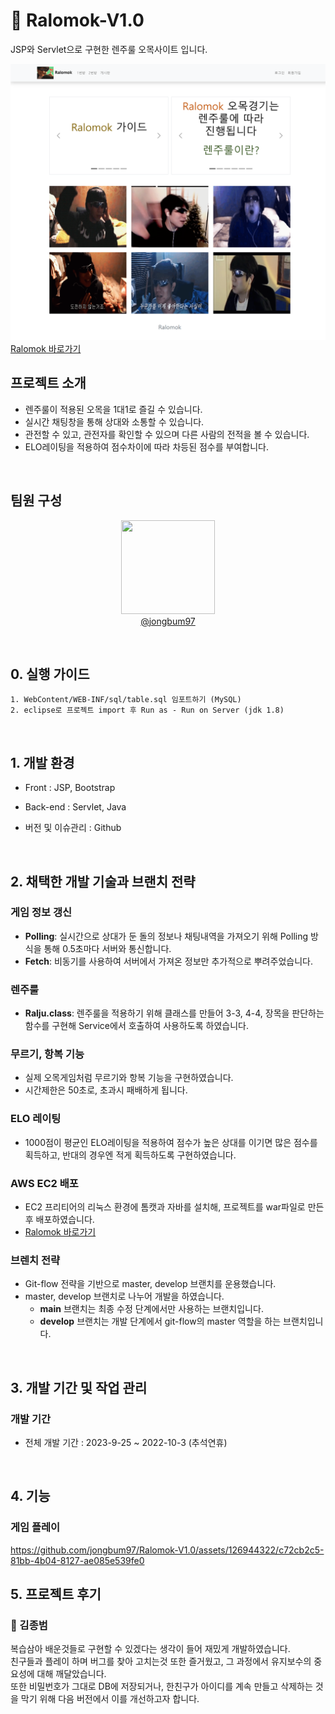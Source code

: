 # 📖 Ralomok-V1.0
JSP와 Servlet으로 구현한 렌주룰 오목사이트 입니다.

![TATI메인페이지](./img/Ralomok_main.png)
[Ralomok 바로가기](http://jongbum.site:8080)
<br>

## 프로젝트 소개

- 렌주룰이 적용된 오목을 1대1로 즐길 수 있습니다.
- 실시간 채팅창을 통해 상대와 소통할 수 있습니다.
- 관전할 수 있고, 관전자를 확인할 수 있으며 다른 사람의 전적을 볼 수 있습니다.
- ELO레이팅을 적용하여 점수차이에 따라 차등된 점수를 부여합니다.

<br>

## 팀원 구성

<div align="center">

[<img src="https://avatars.githubusercontent.com/jongbum97" height=150 width=150> <br/> @jongbum97](https://github.com/jongbum97) 

</div>
<br>

## 0. 실행 가이드
```
1. WebContent/WEB-INF/sql/table.sql 임포트하기 (MySQL)
2. eclipse로 프로젝트 import 후 Run as - Run on Server (jdk 1.8)
```
<br>

## 1. 개발 환경

- Front : JSP, Bootstrap 
- Back-end : Servlet, Java
- 버전 및 이슈관리 : Github

  <br>

## 2. 채택한 개발 기술과 브랜치 전략

### 게임 정보 갱신

  - **Polling**: 실시간으로 상대가 둔 돌의 정보나 채팅내역을 가져오기 위해 Polling 방식을 통해 0.5초마다 서버와 통신합니다.
  - **Fetch**: 비동기를 사용하여 서버에서 가져온 정보만 추가적으로 뿌려주었습니다.

### 렌주룰

- **Ralju.class**: 렌주룰을 적용하기 위해 클래스를 만들어 3-3, 4-4, 장목을 판단하는 함수를 구현해 Service에서 호출하여 사용하도록 하였습니다.

### 무르기, 항복 기능

- 실제 오목게임처럼 무르기와 항복 기능을 구현하였습니다.
- 시간제한은 50초로, 초과시 패배하게 됩니다.

### ELO 레이팅

- 1000점이 평균인 ELO레이팅을 적용하여 점수가 높은 상대를 이기면 많은 점수를 획득하고, 반대의 경우엔 적게 획득하도록 구현하였습니다.

### AWS EC2 배포

- EC2 프리티어의 리눅스 환경에 톰캣과 자바를 설치해, 프로젝트를 war파일로 만든 후 배포하였습니다.
- [Ralomok 바로가기](http://jongbum.site:8080)

### 브렌치 전략
- Git-flow 전략을 기반으로 master, develop 브랜치를 운용했습니다.
- master, develop 브랜치로 나누어 개발을 하였습니다.
  - **main** 브랜치는 최종 수정 단계에서만 사용하는 브랜치입니다.
  - **develop** 브랜치는 개발 단계에서 git-flow의 master 역할을 하는 브랜치입니다.

<br>


## 3. 개발 기간 및 작업 관리

### 개발 기간

- 전체 개발 기간 : 2023-9-25 ~ 2022-10-3 (추석연휴)


<br>

## 4. 기능

### 게임 플레이
https://github.com/jongbum97/Ralomok-V1.0/assets/126944322/c72cb2c5-81bb-4b04-8127-ae085e539fe0



## 5. 프로젝트 후기


### 👻 김종범

복습삼아 배운것들로 구현할 수 있겠다는 생각이 들어 재밌게 개발하였습니다. <br>
친구들과 플레이 하며 버그를 찾아 고치는것 또한 즐거웠고, 그 과정에서 유지보수의 중요성에 대해 깨달았습니다. <br>
또한 비밀번호가 그대로 DB에 저장되거나, 한친구가 아이디를 계속 만들고 삭제하는 것을 막기 위해 다음 버전에서 이를 개선하고자 합니다.

<br>

